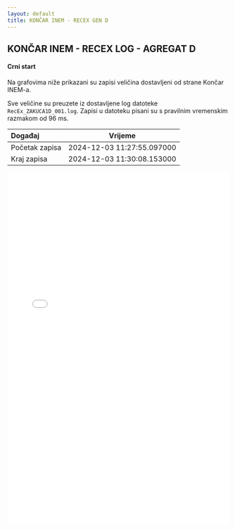 ```yaml
---
layout: default
title: KONČAR INEM - RECEX GEN D
---
```


## KONČAR INEM - RECEX LOG - AGREGAT D 

#### Crni start

Na grafovima niže prikazani su zapisi veličina dostavljeni od strane Končar INEM-a. 

Sve veličine su preuzete iz dostavljene log datoteke `RecEx_ZAKUCA1D_001.log`.
Zapisi u datoteku pisani su s pravilnim vremenskim razmakom od 96 ms.

| Događaj        |      Vrijeme                |
| :------------  | :-------------------------: |
| Početak zapisa | 2024-12-03 11:27:55.097000  |
| Kraj zapisa    | 2024-12-03 11:30:08.153000  |
                               

<div class="wide-graph">
    <iframe src="{{ site.baseurl }}/uzbuda/CS/recex_zakuca1d_001.html" width="100%" height="800px" frameborder="0"></iframe>
</div>